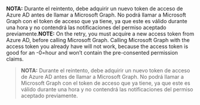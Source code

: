 <span data-ttu-id="d58a1-p112">**NOTA:** Durante el reintento, debe adquirir un nuevo token de acceso de Azure AD antes de llamar a Microsoft Graph.  No podrá llamar a Microsoft Graph con el token de acceso que ya tiene, ya que este es válido durante una hora y no contendrá las notificaciones del permiso aceptado previamente.</span><span class="sxs-lookup"><span data-stu-id="d58a1-p112">**NOTE:** On the retry, you must acquire a new access token from Azure AD, before calling Microsoft Graph.  Calling Microsoft Graph with the access token you already have will not work, because the access token is good for an -0=hour and won’t contain the pre-consented permission claims.</span></span>

> **NOTA:** Durante el reintento, debe adquirir un nuevo token de acceso de Azure AD antes de llamar a Microsoft Graph.  No podrá llamar a Microsoft Graph con el token de acceso que ya tiene, ya que este es válido durante una hora y no contendrá las notificaciones del permiso aceptado previamente.
